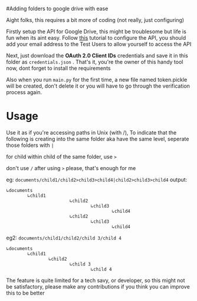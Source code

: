 #Adding folders to google drive with ease

Aight folks, this requires a bit more of coding (not really, just configuring)

Firstly setup the API for Google Drive, this might be troublesome but life is fun when its aint easy.
Follow [this](https://developers.google.com/drive/api/v3/enable-drive-api "SUPER GUIDE") tutorial to configure the API, you should add your email address to the Test Users to allow yourself to access the API

Next, just download the **OAuth 2.0 Client IDs** credentials and save it in this folder as `credentials.json`
. That's it, you're the owner of this handy tool now, dont forget to install the requirements

Also when you run `main.py` for the first time, a new file named token.pickle will be created, don't delete it or you will have to go through the verification process again.

# Usage
Use it as if you're accessing paths in Unix (with /),
To indicate that the following is creating into the same folder aka have the same level, seperate those folders with `|`

for child within child of the same folder, use `>`

don't use `/` after using `>` please, that's enough for me

eg: `documents/child1/child2>child3>child4|child2>child3>child4`
output:
```
↳documents
        ↳child1
                        ↳child2
                                ↳child3
                                        ↳child4
                        ↳child2
                                ↳child3
                                        ↳child4
```
eg2: `documents/child1/child2/child 3/child 4`
```
↳documents
        ↳child1
                ↳child2
                        ↳child 3
                                ↳child 4
```
The feature is quite limited for a tech savy, or developer, so this might not be satisfactory, please make any contributions if you think you can improve this to be better
